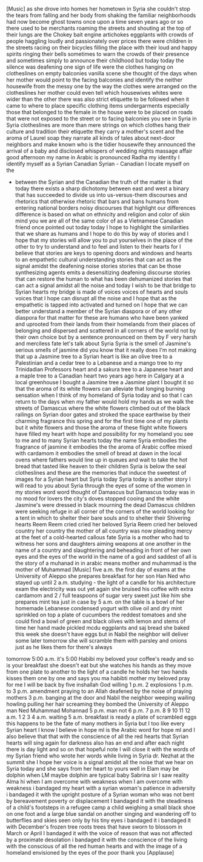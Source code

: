 
[Music]
as she drove into homes her hometown in
Syria she couldn&#39;t stop the tears from
falling and her body from shaking the
familiar neighborhoods had now become
ghost towns
once upon a time seven years ago or so
there used to be merchants roaming the
streets and shouting at the top of their
lungs are the Chokey bait engine
artichokes eggplants with crowds of
people haggling loudly and passionately
over prices there were children in the
streets racing on their bicycles filling
the place with their loud and happy
spirits ringing their bells sometimes to
warn the crowds of their presence and
sometimes simply to announce their
childhood but today today the silence
was deafening one sign of life
were the clothes hanging on clotheslines
on empty balconies vanilla scene she
thought of the days when her mother
would point to the facing balconies and
identify the neither housewife from the
messy one by the way the clothes were
arranged on the clotheslines her mother
could even tell which housewives whites
were wider than the other
there was also strict etiquette to be
followed when it came to where to place
specific clothing items undergarments
especially those that belonged to the
female in the house were to be placed on
roads that were not exposed to the
street or to facing balconies you see in
Syria in Syria clotheslines are more
than mere strings on which clothes hang
their culture and tradition their
etiquette they carry a mother&#39;s scent
and the aroma of Laurel soap they
narrate all kinds of tales about
next-door neighbors and make known who
is the tidier housewife they announced
the arrival of a baby and disclosed
whispers of wedding nights massage
affair good afternoon my name in Arabic
is pronounced Radha my identity I
identify myself as a Syrian Canadian
Syrian - Canadian I locate myself on the
- between the Syrian and the Canadian
the truth of the matter is that today
there exists a sharp dichotomy between
east and west a binary that has
succeeded to divide us into
us-versus-them discourses and rhetorics
that otherwise rhetoric that bars and
bans humans from entering national
borders noisy discourses that highlight
our differences difference is based on
what on ethnicity and religion and color
of skin mind you we are all of the same
color of
as a Vietnamese Canadian friend once
pointed out today today I hope to
highlight the similarities that we share
as humans and I hope to do this by way
of stories and I hope that my stories
will allow you to put yourselves in the
place of the other to try to understand
and to feel and listen to their hearts
for I believe that stories are keys to
opening doors and windows and hearts to
an empathetic cultural understanding
stories that can act as the signal
amidst the deafening noise stories
stories that can be those synthesizing
agents emits a desensitizing deafening
discourse stories that can restore the
human to what has been dehumanized
stories that can act a signal amidst all
the noise and today I wish to be that
bridge to Syrian hearts my bridge is
made of voices voices of hearts and
souls voices that I hope can disrupt all
the noise and I hope that as the
empathetic is tapped into activated and
turned on I hope that we can better
understand a member of the Syrian
diaspora or of any other diaspora for
that matter for these are humans who
have been yanked and uprooted from their
lands from their homelands from their
places of belonging and dispersed and
scattered in all corners of the world
not by their own choice but by a
sentence pronounced on them by F
very harsh and merciless fate let&#39;s talk
about Syria Syria is the smell of
Jasmine&#39;s serious smells of jasmine did
you know that it really does I&#39;m not
making that up a Jasmine tree to a
Syrian heart is like an olive tree to a
Palestinian and a cedar tree to a
Lebanese and a mango tree to my
Trinidadian Professors heart and a
sakura tree to a Japanese heart and a
maple tree to a Canadian heart two years
ago here in Calgary at a local
greenhouse
I bought a Jasmine tree a Jasmine plant
I bought it so that the aroma of its
white flowers can alleviate that longing
burning sensation when I think of my
homeland of Syria today and so that I
can return to the days when my father
would hold my hands as we walk the
streets of Damascus where the white
flowers climbed out of the black
railings on Syrian door gates and
stroked the space earthwise by their
charming fragrance this spring and for
the first time one of my plants but it
white flowers and those the aroma of
these flight white flowers have filled
my heart with hope and possibility for
my homeland you see to me and to many
Syrian hearts today the name Syria
embodies the fragrance of jasmine it
embodies the the aroma of Arabic coffee
mixed with cardamom
it embodies the smell of bread at dawn
in the local ovens where fathers would
line up in queues and wait to take the
hot bread that tasted like heaven to
their children
Syria is below the seal clotheslines and
these are the memories that induce the
sweetest of images for a Syrian heart
but Syria today Syria today is another
story I will read to you about Syria
through the eyes of some of the women in
my stories
word word thought of Damascus but
Damascus today was in no mood for lovers
the city&#39;s doves stopped cooing and the
white Jasmine&#39;s were dressed in black
mourning the dead Damascus children were
seeking refuge in all corner of the
corners of the world looking for a tent
in which to shelter their bare souls and
to shelter their Shivering hearts Reem
Reem cried cried her beloved Syria Reem
cried her beloved country her country
the mother of all country was now
pleading mercy at the feet of a
cold-hearted callous fate Syria is a
mother who had to witness her sons and
daughters aiming weapons at one another
in the name of a country and
slaughtering and beheading in front of
her own eyes and the eyes of the world
in the name of a god and saddest of all
is the story of a muhanad in in arabic
means mother and muhammad is the mother
of Muhammad
[Music]
five a.m.
the first day of exams at the University
of Aleppo she prepares breakfast for her
son Han Ned who stayed up until 2 a.m.
studying - the light of a candle for his
architecture exam the electricity was
out yet again she bruised his coffee
with extra cardamom and 2 / full
teaspoons of sugar
very sweet just like him she prepares
mint tea just in case by 5 a.m. on the
table is a bowl of her homemade Lebanese
condensed yogurt with olive oil and dry
mint sprinkled on top a plate of
cucumbers the reddest tomatoes and she
could find a bowl of green and black
olives with lemon and stems of time her
hand made pickled mcdu eggplants and saj
bread she baked this week she doesn&#39;t
have eggs but in Nabil the neighbor will
deliver some later tomorrow she will
scramble them with parsley and onions
just as he likes them for there&#39;s always

tomorrow 5:00 a.m. it&#39;s 5:00 Habibi my
beloved your coffee&#39;s ready and so is
your breakfast she doesn&#39;t eat
but she watches his hands as they move
from one plate to another to the light
of a candle he holds her two hands
kisses them one by one and says you ma
habibti mother my beloved
pray for me I will be back by five
inshallah God willing 1 p.m. 2
explosions
1 p.m. to 3 p.m. amendment praying to an
Allah deafened by the noise of praying
mothers 3 p.m. banging at the door and
Nabil the neighbor weeping wailing
howling pulling her hair
screaming they bombed the University of
Aleppo man Ned Muhammad Mohannad 5 p.m.
man not 6 p.m. 7 p.m. 8 9 10 11 12 a.m.
1 2 3 4 a.m. waiting 5 a.m. breakfast is
ready
a plate of scrambled eggs this happens
to be the fate of many mothers in Syria
but I too like every Syrian heart I know
I believe in hope ml is the Arabic word
for hope ml and I also believe that that
with the conscience of all the red
hearts that Syrian hearts will sing
again for darkness also has an end and
after each night there is
day light and so on that hopeful note I
will close it with the words of my
Syrian friend who wrote her words while
living in Syria dr. Nezhat at the summit
she I hope her voice is a signal amidst
all the noise that we hear on Syria
today and she says from her heart to
yours well in Elam may be dolphin when
LM maybe dolphin are typical baby
Sabrina sir I saw reality Alma hi when I
am overcome with weakness when I am
overcome with weakness i bandaged my
heart with a syrian woman&#39;s patience in
adversity i bandaged it with the upright
posture of a Syrian woman who was not
bent by bereavement poverty or
displacement I bandaged it with the
steadiness of a child&#39;s footsteps in a
refugee camp a child weighing a small
black shoe on one foot and a large blue
sandal on another singing and wandering
off to butterflies and skies seen only
by his tiny eyes i bandaged it i
bandaged it with December&#39;s frozen tree
roots trees that have sworn to blossom
in March or April I bandaged it with the
voice of reason that was not affected by
a proximate desolation i bandaged it
with the conscience of the living with
the conscious of all the red human
hearts and with the image of a homeland
envisioned by the eyes
of the poor thank you
[Applause]
